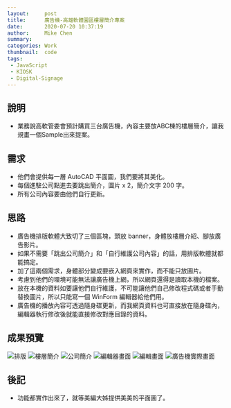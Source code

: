 ```yaml
---
layout:     post
title:      廣告機-高雄軟體園區樓層簡介專案
date:       2020-07-20 10:37:19
author:     Mike Chen
summary:    
categories: Work
thumbnail:  code
tags:
 - JavaScript
 - KIOSK
 - Digital-Signage
---
```



## 說明
* 業務說高軟管委會預計購買三台廣告機，內容主要放ABC棟的樓層簡介，讓我規畫一個Sample出來提案。

## 需求
* 他們會提供每一層 AutoCAD 平面圖，我們要將其美化。
* 每個進駐公司點進去要跳出簡介，圖片 x 2，簡介文字 200 字。
* 所有公司內容要由他們自行更新。


## 思路
* 廣告機排版軟體大致切了三個區塊，頭放 banner，身體放樓層介紹、腳放廣告影片。
* 如果不需要「跳出公司簡介」和「自行維護公司內容」的話，用排版軟體就都能搞定。
* 加了這兩個需求，身體部分變成要嵌入網頁來實作，而不能只放圖片。
* 考慮到他們的環境可能無法讓廣告機上網，所以網頁還得是讀取本機的檔案。
* 放在本機的資料如要讓他們自行維護，不可能讓他們自己修改程式碼或者手動替換圖片，所以只能寫一個 WinForm 編輯器給他們用。
* 廣告機的播放內容可透過隨身碟更新，而我網頁資料也可直接放在隨身碟內，編輯器執行修改後就能直接修改對應目錄的資料。

## 成果預覽
![排版](https://i.imgur.com/VO22nxZ.png)
![樓層簡介](https://i.imgur.com/I8kOj7V.png)
![公司簡介](https://i.imgur.com/SxjJ7cZ.png)
![編輯器畫面](https://i.imgur.com/JY0tJ6C.png)
![編輯畫面](https://i.imgur.com/DxuXng8.png)
![廣告機實際畫面](https://i.imgur.com/cYDgLur.jpg)

## 後記
* 功能都實作出來了，就等美編大姊提供美美的平面圖了。